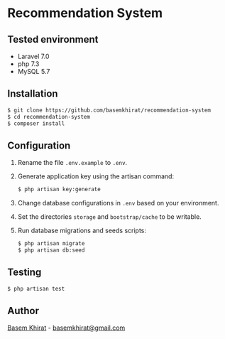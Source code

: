 # Recommendation System

## Tested environment

- Laravel 7.0
- php 7.3
- MySQL 5.7

## Installation

```bash
$ git clone https://github.com/basemkhirat/recommendation-system
$ cd recommendation-system
$ composer install
```

## Configuration

1. Rename the file `.env.example` to `.env`.
2. Generate application key using the artisan command:

    ```bash
    $ php artisan key:generate
    ```

3. Change database configurations in `.env` based on your environment.
4. Set the directories `storage` and `bootstrap/cache` to be writable.
5. Run database migrations and seeds scripts:

    ```bash
    $ php artisan migrate
    $ php artisan db:seed
    ```

## Testing

```bash
$ php artisan test
```

## Author
[Basem Khirat](http://basemkhirat.com) - [basemkhirat@gmail.com](mailto:basemkhirat@gmail.com)

